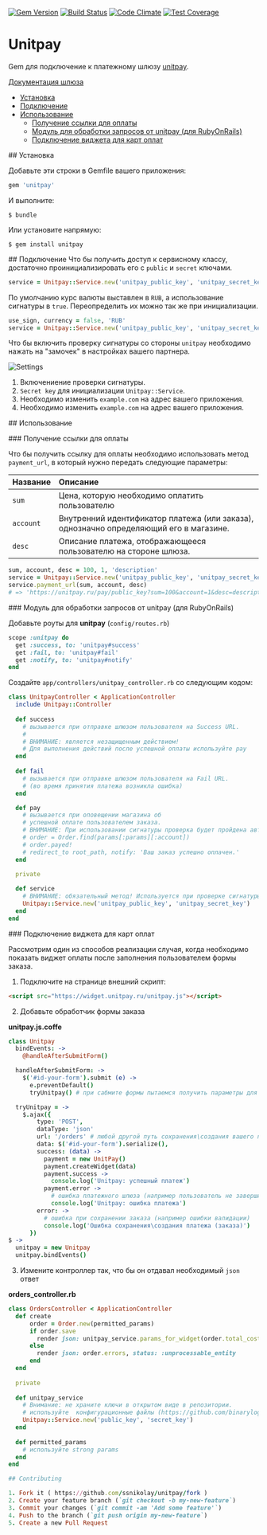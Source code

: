 [![Gem Version](https://badge.fury.io/rb/unitpay.svg)](https://badge.fury.io/rb/unitpay)
[![Build Status](https://travis-ci.org/ssnikolay/unitpay.svg?branch=master)](https://travis-ci.org/ssnikolay/unitpay)
[![Code Climate](https://codeclimate.com/github/ssnikolay/unitpay.svg)](https://codeclimate.com/github/ssnikolay/unitpay)
[![Test Coverage](https://codeclimate.com/github/ssnikolay/unitpay/badges/coverage.svg)](https://codeclimate.com/github/ssnikolay/unitpay/coverage)

# Unitpay

Gem для подключение к платежному шлюзу [unitpay](http://unitpay.ru).

[Документация шлюза](http://help.unitpay.ru/)

- [Установка](#installation)
- [Подключение](#setup)
- [Использование](#usage)
    - [Получение ссылки для оплаты](#payment_url)
    - [Модуль для обработки запросов от unitpay (для RubyOnRails)](#rails)
    - [Подключение виджета для карт оплат](#widget)

##<a name="installation"></a> Установка

Добавьте эти строки в Gemfile вашего приложения:

```ruby
gem 'unitpay'
```

И выполните:

    $ bundle

Или установите напрямую:

    $ gem install unitpay

##<a name="setup"></a> Подключение
Что бы получить доступ к сервисному классу, достаточно проинициализировать его с `public` и `secret` ключами.

```ruby
service = Unitpay::Service.new('unitpay_public_key', 'unitpay_secret_key')
```

По умолчанию курс валюты выставлен в `RUB`, а использование сигнатуры в `true`.
Переопределить их можно так же при инициализации.
```ruby
use_sign, currency = false, 'RUB'
service = Unitpay::Service.new('unitpay_public_key', 'unitpay_secret_key', use_sign, currency)
```
Что бы включить проверку сигнатуры со стороны `unitpay` необходимо нажать на "замочек" в настройках вашего партнера.

![Settings](https://raw.github.com/ssnikolay/unitpay/master/unitpay.jpg)

1. Включениение проверки сигнатуры.
2. `Secret key` для инициализации `Unitpay::Service`.
3. Необходимо изменить `example.com` на адрес вашего приложения.
4. Необходимо изменить `example.com` на адрес вашего приложения.


##<a name="usage"></a> Использование

###<a name="payment_url"></a> Получение ссылки для оплаты

Что бы получить ссылку для оплаты необходимо использовать метод `payment_url`, в который нужно передать следующие параметры:

 Название           | Описание
--------------------|:-----------------------------------------
`sum`               | Цена, которую необходимо оплатить пользователю
`account`           | Внутренний идентификатор платежа (или заказа), однозначно определяющий его в магазине.
`desc`              | Описание платежа, отображающееся пользователю на стороне шлюза.

```ruby
sum, account, desc = 100, 1, 'description'
service = Unitpay::Service.new('unitpay_public_key', 'unitpay_secret_key')
service.payment_url(sum, account, desc)
# => 'https://unitpay.ru/pay/public_key?sum=100&account=1&desc=description...'
```

###<a name="rails"></a> Модуль для обработки запросов от unitpay (для RubyOnRails)

Добавьте роуты для **unitpay** (`config/routes.rb`)

```ruby
scope :unitpay do
  get :success, to: 'unitpay#success'
  get :fail, to: 'unitpay#fail'
  get :notify, to: 'unitpay#notify'
end
```

Создайте `app/controllers/unitpay_controller.rb` со следующим кодом:

```ruby
class UnitpayController < ApplicationController
  include Unitpay::Controller
 
  def success
    # вызывается при отправке шлюзом пользователя на Success URL.
    #
    # ВНИМАНИЕ: является незащищенным действием!
    # Для выполнения действий после успешной оплаты используйте pay
  end
  
  def fail
    # вызывается при отправке шлюзом пользователя на Fail URL.
    # (во время принятия платежа возникла ошибка)
  end

  def pay
    # вызывается при оповещении магазина об
    # успешной оплате пользователем заказа.
    # ВНИМАНИЕ: При использовании сигнатуры проверка будет пройдена автоматически!
    # order = Order.find(params[:params][:account])
    # order.payed!
    # redirect_to root_path, notify: 'Ваш заказ успешно оплачен.'
  end
 
  private

  def service
    # ВНИМАНИЕ: обязательный метод! Используется при проверке сигнатуры.
    Unitpay::Service.new('unitpay_public_key', 'unitpay_secret_key')
  end
end
```

###<a name="widget"></a> Подключение виджета для карт оплат

Рассмотрим один из способов реализации случая, когда необходимо показать виджет оплаты после заполнения пользователем формы заказа.

1. Подключите на странице внешний скрипт:

```html
<script src="https://widget.unitpay.ru/unitpay.js"></script>
```

2. Добавьте обработчик формы заказа

**unitpay.js.coffe**
```coffee
class Unitpay
  bindEvents: ->
    @handleAfterSubmitForm()

  handleAfterSubmitForm: ->
    $('#id-your-form').submit (e) ->
      e.preventDefault()
      tryUnitpay() # при сабмите формы пытаемся получить параметры для виджета

  tryUnitpay = ->
    $.ajax({
        type: 'POST',
        dataType: 'json'
        url: '/orders' # любой другой путь сохранения\создания вашего платежа (заказа). Не забудьте добавить его в routes.rb
        data: $('#id-your-form').serialize(),
        success: (data) ->
          payment = new UnitPay()
          payment.createWidget(data)
          payment.success ->
            console.log('Unitpay: успешный платеж')
          payment.error ->
            # ошибка платежного шлюза (например пользователь не завершил оплату)
            console.log('Unitpay: ошибка платежа')
        error: -> 
          # ошибка при сохранении заказа (например ошибки валидации)
          console.log('Ошибка сохранения\создания платежа (заказа)')
      })
$ ->
  unitpay = new Unitpay
  unitpay.bindEvents()

```

3. Измените контроллер так, что бы он отдавал необходимый `json` ответ

**orders_controller.rb**
```ruby
class OrdersController < ApplicationController
  def create
      order = Order.new(permitted_params)
      if order.save
        render json: unitpay_service.params_for_widget(order.total_cost, order.id, order.description)
      else
        render json: order.errors, status: :unprocessable_entity
      end
  end
  
  private
  
  def unitpay_service
    # Внимание: не храните ключи в открытом виде в репозитории.
    # используйте  конфигурационные файлы (https://github.com/binarylogic/settingslogic) 
    Unitpay::Service.new('public_key', 'secret_key')
  end
  
  def permitted_params
    # используйте strong params
  end
end

## Contributing

1. Fork it ( https://github.com/ssnikolay/unitpay/fork )
2. Create your feature branch (`git checkout -b my-new-feature`)
3. Commit your changes (`git commit -am 'Add some feature'`)
4. Push to the branch (`git push origin my-new-feature`)
5. Create a new Pull Request

